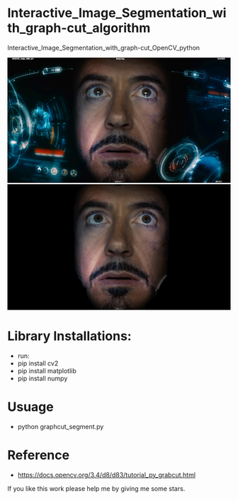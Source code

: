 # Interactive_Image_Segmentation_with_graph-cut_algorithm
 Interactive_Image_Segmentation_with_graph-cut_OpenCV_python

![](image/iron.jpeg)
![](result/segment_iron_result.png)


# Library Installations:
 
- run: 
- pip install cv2
- pip install matplotlib
- pip install numpy

# Usuage
- python graphcut_segment.py

# Reference
- https://docs.opencv.org/3.4/d8/d83/tutorial_py_grabcut.html


If you like this work please help me by giving me some stars.
